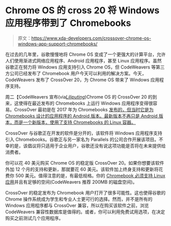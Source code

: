 # Chrome OS 的 cross 20 将 Windows 应用程序带到了 Chromebooks

> 原文：<https://www.xda-developers.com/crossover-chrome-os-windows-app-support-chromebooks/>

在过去的几年里，谷歌慢慢地将 Chrome OS 变成了一个更强大的计算平台，允许人们使用渐进式网络应用程序、Android 应用程序，甚至 Linux 应用程序。虽然谷歌正在努力将 Windows 应用支持引入 Chrome OS，但 CodeWeavers 等第三方公司已经发布了 Chromebook 用户今天可以利用的解决方案。今天，CodeWeavers 发布了 CrossOver 20，为 Chrome OS 带来了 Windows 应用程序支持。

周二【CodeWeavers 宣布(via[*Liliputing*](https://liliputing.com/2020/10/crossover-lets-you-run-windows-apps-on-chromebooks-now-out-of-beta.html))Chrome OS 的 CrossOver 20 的到来，这使得在最近发布的 Chromebooks 上运行 Windows 应用程序变得很容易。CrossOver 最初是在 2017 年为 Chromebooks [发布的，但当时它是为 Chromebooks 设计的应用程序的 Android 版本。最新版本不再只是 Android 版本，而是一个新版本，使用了支持 Chromebooks 的 Linux 容器。](https://www.xda-developers.com/run-windows-apps-chromeos-codeweavers-crossover/)

CrossOver 与谷歌正在开发的软件是分开的，该软件将 Windows 应用程序支持引入 Chromebooks。谷歌正与另一家名为 Parallels 的公司合作开展该项目。不幸的是，该倡议将只适用于企业用户，谷歌还没有说这项功能是否将在未来提供给消费者。

你可以花 40 美元购买 Chrome OS 的稳定版 CrossOver 20。如果你想要该软件外加 12 个月的支持和更新，那就要花 60 美元。该软件加上终身支持和更新将花费你 500 美元。值得注意的是，有最低规格。你的 [Chromebook 必须支持 Linux 应用](https://chromium.googlesource.com/chromiumos/docs/+/master/containers_and_vms.md#supported)并且有足够的空间(CodeWeavers 推荐 200MB 的磁盘空间)。

CrossOver 的稳定发布为 Chromebook 用户打开了很多可能性。这也使得谷歌的 Chrome 操作系统成为学生和专业人士更可行的选择。然而，并不是所有的 Windows 应用程序都与 CrossOver 兼容，所以在购买该软件之前，浏览 CodeWeavers 兼容性数据库是值得的。或者，你可以利用免费试用选项，在决定购买之前测试几个应用程序。
